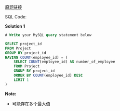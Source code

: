 [原题链接](https://leetcode-cn.com/problems/project-employees-ii/)

SQL Code:

**Solution 1**

```sql
# Write your MySQL query statement below

SELECT project_id
FROM Project
GROUP BY project_id
HAVING COUNT(employee_id) = (
    SELECT COUNT(employee_id) AS number_of_employee
    FROM Project
    GROUP BY project_id
    ORDER BY COUNT(employee_id) DESC
    LIMIT 1
)
```

**Note:**

- 可能存在多个最大值

